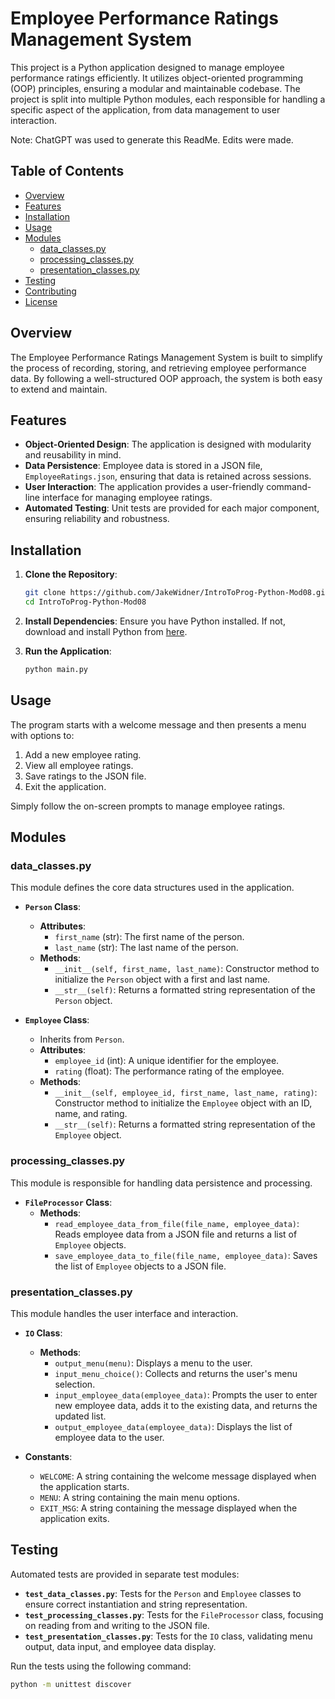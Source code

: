 # Employee Performance Ratings Management System

This project is a Python application designed to manage employee performance ratings efficiently. It utilizes object-oriented programming (OOP) principles, ensuring a modular and maintainable codebase. The project is split into multiple Python modules, each responsible for handling a specific aspect of the application, from data management to user interaction.

Note: ChatGPT was used to generate this ReadMe. Edits were made.

## Table of Contents

- [Overview](#overview)
- [Features](#features)
- [Installation](#installation)
- [Usage](#usage)
- [Modules](#modules)
  - [data_classes.py](#data_classespy)
  - [processing_classes.py](#processing_classespy)
  - [presentation_classes.py](#presentation_classespy)
- [Testing](#testing)
- [Contributing](#contributing)
- [License](#license)

## Overview

The Employee Performance Ratings Management System is built to simplify the process of recording, storing, and retrieving employee performance data. By following a well-structured OOP approach, the system is both easy to extend and maintain.

## Features

- **Object-Oriented Design**: The application is designed with modularity and reusability in mind.
- **Data Persistence**: Employee data is stored in a JSON file, `EmployeeRatings.json`, ensuring that data is retained across sessions.
- **User Interaction**: The application provides a user-friendly command-line interface for managing employee ratings.
- **Automated Testing**: Unit tests are provided for each major component, ensuring reliability and robustness.

## Installation

1. **Clone the Repository**:
   ```bash
   git clone https://github.com/JakeWidner/IntroToProg-Python-Mod08.git
   cd IntroToProg-Python-Mod08
2. **Install Dependencies**:
   Ensure you have Python installed. If not, download and install Python from [here](https://www.python.org/downloads/).

3. **Run the Application**:
   ```bash
   python main.py
   
## Usage

The program starts with a welcome message and then presents a menu with options to:
1. Add a new employee rating.
2. View all employee ratings.
3. Save ratings to the JSON file.
4. Exit the application.

Simply follow the on-screen prompts to manage employee ratings.

## Modules

### data_classes.py

This module defines the core data structures used in the application.

- **`Person` Class**:
  - **Attributes**:
    - `first_name` (str): The first name of the person.
    - `last_name` (str): The last name of the person.
  - **Methods**:
    - `__init__(self, first_name, last_name)`: Constructor method to initialize the `Person` object with a first and last name.
    - `__str__(self)`: Returns a formatted string representation of the `Person` object.

- **`Employee` Class**:
  - Inherits from `Person`.
  - **Attributes**:
    - `employee_id` (int): A unique identifier for the employee.
    - `rating` (float): The performance rating of the employee.
  - **Methods**:
    - `__init__(self, employee_id, first_name, last_name, rating)`: Constructor method to initialize the `Employee` object with an ID, name, and rating.
    - `__str__(self)`: Returns a formatted string representation of the `Employee` object.

### processing_classes.py

This module is responsible for handling data persistence and processing.

- **`FileProcessor` Class**:
  - **Methods**:
    - `read_employee_data_from_file(file_name, employee_data)`: Reads employee data from a JSON file and returns a list of `Employee` objects.
    - `save_employee_data_to_file(file_name, employee_data)`: Saves the list of `Employee` objects to a JSON file.

### presentation_classes.py

This module handles the user interface and interaction.

- **`IO` Class**:
  - **Methods**:
    - `output_menu(menu)`: Displays a menu to the user.
    - `input_menu_choice()`: Collects and returns the user's menu selection.
    - `input_employee_data(employee_data)`: Prompts the user to enter new employee data, adds it to the existing data, and returns the updated list.
    - `output_employee_data(employee_data)`: Displays the list of employee data to the user.

- **Constants**:
  - `WELCOME`: A string containing the welcome message displayed when the application starts.
  - `MENU`: A string containing the main menu options.
  - `EXIT_MSG`: A string containing the message displayed when the application exits.

## Testing

Automated tests are provided in separate test modules:

- **`test_data_classes.py`**: Tests for the `Person` and `Employee` classes to ensure correct instantiation and string representation.
- **`test_processing_classes.py`**: Tests for the `FileProcessor` class, focusing on reading from and writing to the JSON file.
- **`test_presentation_classes.py`**: Tests for the `IO` class, validating menu output, data input, and employee data display.

Run the tests using the following command:
```bash
python -m unittest discover
